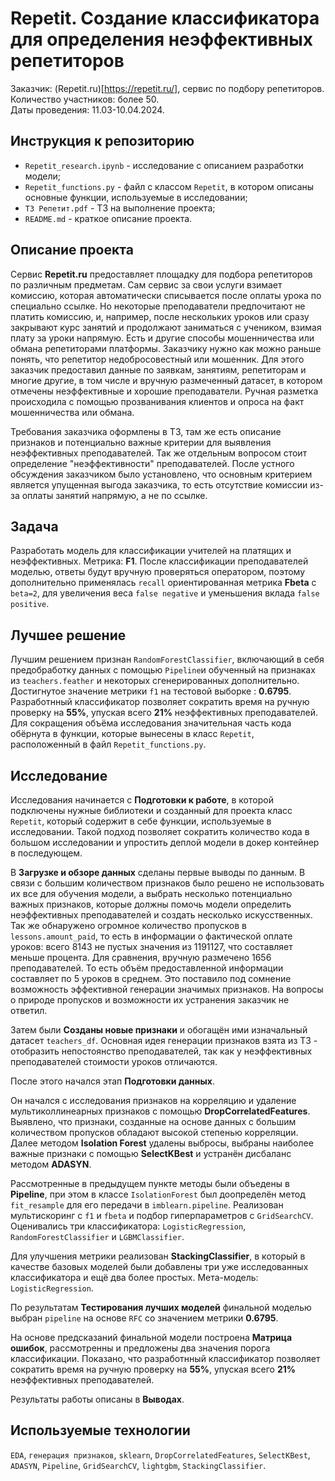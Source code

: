 # Repetit. Создание классификатора для определения неэффективных репетиторов

Заказчик: (Repetit.ru)[https://repetit.ru/], сервис по подбору репетиторов.<br>
Количество участников: более 50.<br>
Даты проведения: 11.03-10.04.2024.<br>

## Инструкция к репозиторию

* `Repetit_research.ipynb` - исследование с описанием разработки модели;
* `Repetit_functions.py` - файл с классом `Repetit`, в котором описаны основные функции, используемые в исследовании;
* `ТЗ Репетит.pdf` - ТЗ на выполнение проекта;
* `README.md` - краткое описание проекта.

## Описание проекта

Сервис **Repetit.ru** предоставляет площадку для подбора репетиторов по различным предметам. Сам сервис за свои услуги взимает комиссию, которая автоматически списывается после оплаты урока по специально ссылке. Но некоторые преподаватели предпочитают не платить комиссию, и, например, после нескольких уроков или сразу закрывают курс занятий и продолжают заниматься с учеником, взимая плату за уроки напрямую. Есть и другие способы мошенничества или обмана репетиторами платформы. Заказчику нужно как можно раньше понять, что репетитор недобросовестный или мошенник. Для этого заказчик предоставил данные по заявкам, занятиям, репетиторам и многие другие, в том числе и вручную размеченный датасет, в котором отмечены неэффективные и хорошие преподаватели. Ручная разметка происходила с помощью прозванивания клиентов и опроса на факт мошенничества или обмана.

Требования заказчика оформлены в ТЗ, там же есть описание признаков и потенциально важные критерии для выявления неэффективных преподавателей.
Так же отдельным вопросом стоит определение "неэффективности" преподавателей. После устного обсуждения заказчиком было установлено, что основным критерием является упущенная выгода заказчика, то есть отсутствие комиссии из-за оплаты занятий напрямую, а не по ссылке.

## Задача

Разработать модель для классификации учителей на платящих и неэффективных.
Метрика: **F1**.
После классификации преподавателей моделью, ответы будут вручную проверяться оператором, поэтому дополнительно применялась `recall` ориентированная метрика **Fbeta** с `beta=2`, для увеличения веса `false negative` и уменьшения вклада `false positive`.

## Лучшее решение

Лучшим решением признан `RandomForestClassifier`, включающий в себя предобработку данных с помощью `Pipeline`и обученный на признаках из `teachers.feather` и некоторых сгенерированных дополнительно. Достигнутое значение метрики `f1` на тестовой выборке : **0.6795**. Разработнный классификатор позволяет сократить время на ручную проверку на **55%**, упуская всего **21%** неэффективных преподавателей. Для сокращения объёма исследования значительная часть кода обёрнута в функции, которые вынесены в класс `Repetit`, расположенный в файл `Repetit_functions.py`.

## Исследование

Исследования начинается с **Подготовки к работе**, в которой подключены нужные библиотеки и созданный для проекта класс `Repetit`, который содержит в себе функции, используемые в исследовании. Такой подход позволяет сократить количество кода в большом исследовании и упростить деплой модели в докер контейнер в последующем.

В **Загрузке и обзоре данных** сделаны первые выводы по данным. В связи с большим количеством признаков было решено не использовать их все для обучения модели, а выбрать несколько потенциально важных признаков, которые должны помочь модели определить неэффективных преподавателей и создать несколько искусственных. Так же обнаружено огромное количество пропусков в `lessons.amount_paid`, то есть в информации о фактической оплате уроков: всего 8143 не пустых значения из 1191127, что составляет меньше процента. Для сравнения, вручную размечено 1656 преподавателей. То есть объём предоставленной информации составляет по 5 уроков в среднем. Это поставило под сомнение возможность эффективной генерации значимых признаков. На вопросы о природе пропусков и возможности их устранения заказчик не ответил.

Затем были **Созданы новые признаки** и обогащён ими изначальный датасет `teachers_df`. Основная идея генерации признаков взята из ТЗ - отобразить непостоянство преподавателей, так как у неэффективных преподавателей стоимости уроков отличаются.

После этого начался этап **Подготовки данных**.

Он начался с исследования признаков на корреляцию и удаление мультиколлинеарных признаков с помощью **DropCorrelatedFeatures**. Выявлено, что признаки, созданные на основе данных с большим количеством пропусков обладают высокой степенью корреляции. Далее методом **Isolation Forest** удалены выбросы, выбраны наиболее важные признаки с помощью **SelectKBest** и устранён дисбаланс методом **ADASYN**.

Рассмотренные в предыдущем пункте методы были объедены в **Pipeline**, при этом в классе `IsolationForest` был доопределён метод `fit_resample` для его передачи в `imblearn.pipeline`. Реализован мультискоринг с `f1` и `fbeta` и подбор гиперпараметров с `GridSearchCV`. Оценивались три классификатора: `LogisticRegression`, `RandomForestClassifier` и  `LGBMClassifier`. 

Для улучшения метрики реализован **StackingClassifier**, в который в качестве базовых моделей были добавлены три уже исследованных классификатора и ещё два более простых. Мета-модель: `LogisticRegression`.

По результатам **Тестирования лучших моделей** финальной моделью выбран `pipeline` на основе `RFC` со значением метрики **0.6795**.

На основе предсказаний финальной модели построена **Матрица ошибок**, рассмотренны и предложены два значения порога классификации. Показано, что разработнный классификатор позволяет сократить время на ручную проверку на **55%**, упуская всего **21%** неэффективных преподавателей.

Результаты работы описаны в **Выводах**.

## Используемые технологии

`EDA`, `генерация признаков`, `sklearn`, `DropCorrelatedFeatures`, `SelectKBest`, `ADASYN`, `Pipeline`, `GridSearchCV`, `lightgbm`, `StackingClassifier`.
